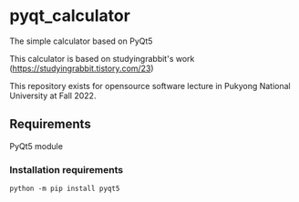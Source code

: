 # pyqt_calculator
The simple calculator based on PyQt5

This calculator is based on studyingrabbit's work (https://studyingrabbit.tistory.com/23)

This repository exists for opensource software lecture in Pukyong National University at Fall 2022.

## Requirements
PyQt5 module

### Installation requirements
    python -m pip install pyqt5
